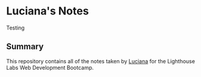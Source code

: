 # Luciana's Notes
Testing

## Summary 

This repository contains all of the notes taken by [Luciana](https://www.lighthouselabs.ca/) for the Lighthouse Labs Web Development Bootcamp.  
